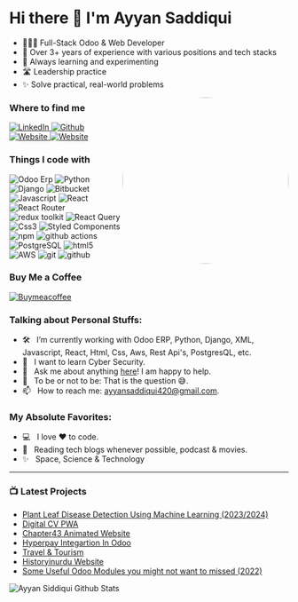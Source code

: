 <h1 align="left"> Hi there 👋 I'm Ayyan Saddiqui </h1>

- 👨🏻‍💻 Full-Stack Odoo & Web Developer
- 🧠 Over 3+ years of experience with various positions and tech stacks
- 🤔 Always learning and experimenting
- 🛣️ Leadership practice
- ✨ Solve practical, real-world problems

<img align="right" src="https://res.cloudinary.com/ayyan/image/upload/v1698844577/307870095_400405195575740_5521593449668351703_n_a4ybpc-modified_zztnyr.png" height="300" width="300" style="border-radius: 50%;">

<h3>Where to find me</h3>
<p>
  <a href="https://www.linkedin.com/in/ayyan-siddiqui-211547204/" target="_blank">
    <img alt="LinkedIn" src="https://img.shields.io/badge/linkedin-%230077B5.svg?&style=for-the-badge&logo=linkedin&logoColor=white" />
  </a>
<a href="https://github.com/Ayyan420" target="_blank">
  <img alt="Github" src="https://img.shields.io/badge/GitHub-%2312100E.svg?&style=for-the-badge&logo=Github&logoColor=white" />
</a>
<a href="https://contact.fyi/rylctcvsju" target="_blank">
  <img alt="Website" src="https://img.shields.io/badge/website-orange.svg?&style=for-the-badge&logo=Website&logoColor=white" />
</a>

<a href="https://github.com/Ayyan420/Ayyan420/blob/main/Ayyan_Siddiqui_Odoo_Web_CV.pdf" target="_blank">
  <img alt="Website" src="https://img.shields.io/badge/resume-green.svg?&style=for-the-badge&logo=Resume&logoColor=white" />
</a>

</p>
<h3>Things I code with</h3>
<p>
  <img alt="Odoo Erp" src="https://img.shields.io/badge/-Odoo%20ERP-714b67?style=flat-square&logo=Odoo%20ERP&logoColor=black" />
  <img alt="Python" src="https://img.shields.io/badge/-Python-376c99?style=flat-square&logo=Python&logoColor=yellow" />
  <img alt="Django" src="https://img.shields.io/badge/-Django-black?style=flat-square&logo=Django&logoColor=white" />
  <img alt="Bitbucket" src="https://img.shields.io/badge/-Bitbucket-blue?style=flat-square&logo=Bitbucket&logoColor=black" />

  <img alt="Javascript" src="https://img.shields.io/badge/-Javascript-F7DF1E?style=flat-square&logo=Javascript&logoColor=black" />
  <img alt="React" src="https://img.shields.io/badge/-React-45b8d8?style=flat-square&logo=react&logoColor=white" />
  <img alt="React Router" src="https://img.shields.io/badge/-React%20Router-CA4245?logo=react-router&logoColor=white" /> 
  <img alt="redux toolkit" src="https://img.shields.io/badge/Redux-Toolkit-764ABC?logo=redux" />
  <img alt="React Query" src="https://img.shields.io/badge/React Query-FF4154?style=flat-square&logo=React Query&logoColor=white"
  />
  <img alt="Css3" src="https://img.shields.io/badge/-Css-1572B6?style=flat-square&logo=CSS3&logoColor=white" />
  <img alt="Styled Components" src="https://img.shields.io/badge/-Styled_Components-db7092?style=flat-square&logo=styled-components&logoColor=white" />
  <img alt="npm" src="https://img.shields.io/badge/-NPM-CB3837?style=flat-square&logo=npm&logoColor=white" />
  <img alt="github actions" src="https://img.shields.io/badge/-Github_Actions-2088FF?style=flat-square&logo=github-actions&logoColor=white" />
  <img alt="PostgreSQL" src="https://img.shields.io/badge/PostgreSQL-4169E1?style=flat-square&logo=PostgreSQL&logoColor=white" />
   <img alt="html5" src="https://img.shields.io/badge/-HTML5-E34F26?style=flat-square&logo=html5&logoColor=white" />
   <img alt="AWS" src="https://img.shields.io/badge/AWS-232F3E?style=flat-square&logo=Amazon AWS&logoColor=white"
   />
   <img alt="git" src="https://img.shields.io/badge/-Git-F05032?style=flat-square&logo=git&logoColor=white" />
   <img alt="github" src="https://img.shields.io/badge/Github-181717?style=flat-square&logo=GitHub&logoColor=white"
   />
</p>
<h3>Buy Me a Coffee</h3>
<p>
  <a href="https://www.buymeacoffee.com/ayyan420" target="_blank">
    <img alt="Buymeacoffee" src="https://img.shields.io/badge/-Buymeacoffee-yellow?style=flat-square&logo=Buymeacoffee&logoColor=white" />
  </a>
</p>
<h3>Talking about Personal Stuffs:</h3>

- 🛠 &nbsp; I’m currently working with Odoo ERP, Python, Django, XML, Javascript, React, Html, Css, Aws, Rest Api's, PostgresQL, etc.
- 🌱 &nbsp; I want to learn Cyber Security.
- 💬 &nbsp; Ask me about anything [here](https://contact.fyi/rylctcvsju)! I am happy to help.
- 👾 &nbsp; To be or not to be: That is the question 😅.
- 📫 &nbsp; How to reach me: ayyansaddiqui420@gmail.com.

<h3>My Absolute Favorites:</h3>

- 💻 &nbsp; I love ❤️ to code.
- 📰 &nbsp; Reading tech blogs whenever possible, podcast & movies.
- ✨ &nbsp; Space, Science & Technology

---

### 📺 Latest Projects
- [Plant Leaf Disease Detection Using Machine Learning (2023/2024)](https://github.com/Ayyan420?tab=repositories)
- [Digital CV PWA](https://github.com/Ayyan420?tab=repositories)
- [Chapter43 Animated Website](https://github.com/Ayyan420?tab=repositories)
- [Hyperpay Integartion In Odoo](https://github.com/Ayyan420?tab=repositories)
- [Travel & Tourism](https://github.com/Ayyan420?tab=repositories)
- [Historyinurdu Website](https://github.com/Ayyan420?tab=repositories)
- [Some Useful Odoo Modules you might not want to missed (2022)](https://github.com/Ayyan420?tab=repositories)

<img align="left" alt="Ayyan Siddiqui Github Stats" src="https://github-readme-stats.vercel.app/api?username=Ayyan420&show_icons=true&hide_border=true" />
